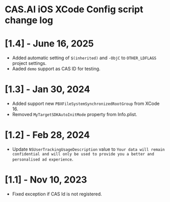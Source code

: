 # CAS.AI iOS XCode Config script change log

# [1.4] - June 16, 2025
- Added automatic setting of `$(inherited)` and `-ObjC` to `OTHER_LDFLAGS` project settings.
- Aaded `demo` support as CAS ID for testing.

# [1.3] - Jan 30, 2024
- Added support new `PBXFileSystemSynchronizedRootGroup` from XCode 16.
- Removed `MyTargetSDKAutoInitMode` property from Info.plist.

# [1.2] - Feb 28, 2024
- Update `NSUserTrackingUsageDescription` value to `Your data will remain confidential and will only be used to provide you a better and personalised ad experience`.

# [1.1] - Nov 10, 2023
- Fixed exception if CAS Id is not registered.